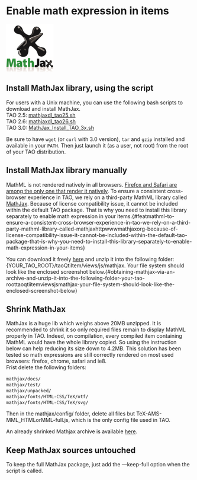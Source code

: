 <!--
parent:
    title: Wiki
author:
    - 'Vijai Pandey'
created_at: '2013-09-20 08:16:25'
updated_at: '2016-11-25 19:49:16'
tags:
    - Wiki
-->

Enable math expression in items
===============================

![](../resources/badge-square.png)

Install MathJax library, using the script
-----------------------------------------

For users with a Unix machine, you can use the following bash scripts **<span class="installation TAO your of root the in"></span>** to download and install MathJax.\
TAO 2.5: [mathjaxdl\_tao25.sh](../resources//attachments/download/3154/mathjaxdl_tao25.sh)\
TAO 2.6: [mathjaxdl\_tao26.sh](../resources//attachments/download/3215/mathjaxdl_tao26.sh)\
TAO 3.0: [MathJax\_Install\_TAO\_3x.sh](../resources//attachments/download/3964/MathJax_Install_TAO_3x.sh)

Be sure to have `wget` (or `curl` with 3.0 version), `tar` and `gzip` installed and available in your `PATH`. Then just launch it (as a user, not root) from the root of your TAO distribution.

Install MathJax library manually
--------------------------------

MathML is not rendered natively in all browsers. [Firefox and Safari are among the only one that render it natively](http://caniuse.com/#feat=mathml). To ensure a consistent cross-browser experience in TAO, we rely on a third-party MathML library called [MathJax](http://www.mathjax.org/). Because of license compatibility issue, it cannot be included within the default TAO package. That is why you need to install this library separately to enable math expression in your items.\{#featmathml-to-ensure-a-consistent-cross-browser-experience-in-tao-we-rely-on-a-third-party-mathml-library-called-mathjaxhttpwwwmathjaxorg-because-of-license-compatibility-issue-it-cannot-be-included-within-the-default-tao-package-that-is-why-you-need-to-install-this-library-separately-to-enable-math-expression-in-your-items}

You can download it freely [here](http://docs.mathjax.org/en/latest/installation.html#obtaining-mathjax-via-an-archive) and unzip it into the following folder: {YOUR\_TAO\_ROOT}/taoQtiItem/views/js/mathjax. Your file system should look like the enclosed screenshot below.{#obtaining-mathjax-via-an-archive-and-unzip-it-into-the-following-folder-your-tao-roottaoqtiitemviewsjsmathjax-your-file-system-should-look-like-the-enclosed-screenshot-below}

Shrink MathJax
--------------

MathJax is a huge lib which weighs above 20MB unzipped. It is recommended to shrink it so only required files remain to display MathML properly in TAO. Indeed, on compilation, every compiled item containing MathML would have the whole library copied. So using the instruction below can help reducing its size down to 4.2MB. This solution has been tested so math expressions are still correctly rendered on most used browsers: firefox, chrome, safari and ie8.\
Frist delete the following folders:

    mathjax/docs/
    mathjax/test/
    mathjax/unpacked/
    mathjax/fonts/HTML-CSS/TeX/otf/
    mathjax/fonts/HTML-CSS/TeX/svg/

Then in the mathjax/config/ folder, delete all files but TeX-AMS-MML\_HTMLorMML-full.js, which is the only config file used in TAO.

An already shrinked Mathjax archive is available [here](http://forge.taotesting.com/attachments/download/2578/mathjax-shrinked.zip).

Keep MathJax sources untouched
------------------------------

To keep the full MathJax package, just add the —keep-full option when the script is called.

